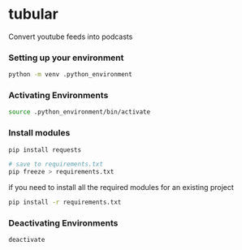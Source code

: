# tubular
Convert youtube feeds into podcasts

### Setting up your environment
```bash
python -m venv .python_environment
```
### Activating Environments
````bash
source .python_environment/bin/activate
````


### Install modules
````bash
pip install requests

# save to requirements.txt
pip freeze > requirements.txt
````

if you need to install all the required modules for an existing project
````bash
pip install -r requirements.txt
````


### Deactivating Environments
````bash
deactivate
````
